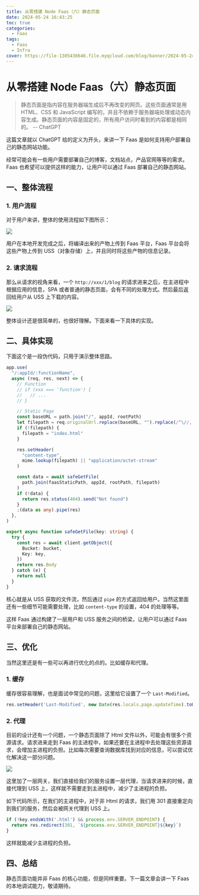 ```yaml
---
title: 从零搭建 Node Faas（六）静态页面
date: 2024-05-24 16:43:25
toc: true
categories:
  - Faas
tags:
  - Faas
  - Infra
cover: https://file-1305436646.file.myqcloud.com/blog/banner/2024-05-24.webp
---
```



# 从零搭建 Node Faas（六）静态页面

> 静态页面是指内容在服务器端生成后不再改变的网页。这些页面通常是用 HTML、CSS 和 JavaScript 编写的，并且不依赖于服务器端处理或动态内容生成。静态页面的内容是固定的，所有用户访问时看到的内容都是相同的。  -- ChatGPT

这篇文章就以 ChatGPT 给的定义为开头，来讲一下 Faas 是如何支持用户部署自己的静态网站功能。

经常可能会有一些用户需要部署自己的博客，文档站点，产品官网等等的需求。Faas 也希望可以提供这样的能力，让用户可以通过 Faas 部署自己的静态网站。

## 一、整体流程

### 1. 用户流程

对于用户来讲，整体的使用流程如下图所示：

![](https://file-1305436646.file.myqcloud.com/blog/faas/static-page-process.png)

用户在本地开发完成之后，将编译出来的产物上传到 Faas 平台，Faas 平台会将这些产物上传到 USS（对象存储）上，并且同时将这些产物的信息记录。


### 2. 请求流程

那么从请求的视角来看，一个 `http://xxx/1/blog` 的请求进来之后，在主进程中根据应用的信息，SPA 或者普通的静态页面，会有不同的处理方式。然后最后返回给用户从 USS 上下载的内容。

![](https://file-1305436646.file.myqcloud.com/blog/faas/static-page-request.png)

整体设计还是很简单的，也很好理解。下面来看一下具体的实现。

## 二、具体实现

下面这个是一段伪代码，只用于演示整体思路。

```ts
app.use(
  "/:appId/:functionName",
  async (req, res, next) => {
    // Function
    // if (xxx === 'function') {
    //   // ...
    // }

    // Static Page
    const baseURL = path.join("/", appId, rootPath)
    let filepath = req.originalUrl.replace(baseURL, "").replace(/^\//, "")
    if (!filepath) {
      filepath = "index.html"
    }

    res.setHeader(
      "content-type",
      mime.lookup(filepath) || "application/octet-stream"
    )

    const data = await safeGetFile(
      path.join(faasStaticPath, appId, rootPath, filepath)
    )
    if (!data) {
      return res.status(404).send("Not found")
    }
    ;(data as any).pipe(res)
  },
)

export async function safeGetFile(key: string) {
  try {
    const res = await client.getObject({
      Bucket: bucket,
      Key: key,
    })
    return res.Body
  } catch (e) {
    return null
  }
}
```

核心就是从 USS 获取的文件流，然后通过 `pipe` 的方式返回给用户。当然这里面还有一些细节可能需要处理，比如 `content-type` 的设置，404 的处理等等。

这样 Faas 通过构建了一层用户和 USS 服务之间的桥梁，让用户可以通过 Faas 平台来部署自己的静态网站。

## 三、优化

当然这里还是有一些可以再进行优化的点的。比如缓存和代理。

### 1. 缓存

缓存很容易理解，也是面试中常见的问题，这里给它设置了一个 `Last-Modified`。

```ts
res.setHeader('Last-Modified', new Date(res.locals.page.updateTime).toUTCString())
```

### 2. 代理

目前的设计还有一个问题，一个静态页面除了 Html 文件以外，可能会有很多个资源请求。请求进来走到 Faas 的主进程中，如果还要在主进程中去处理这些资源请求，会增加主进程的负担。比如每次需要查询数据库找到对应的信息，可以尝试优化解决这一部分问题。

![](https://file-1305436646.file.myqcloud.com/blog/faas/static-page-request-optimize.png)

这里加了一层网关，我们直接给我们的服务设置一层代理，当请求进来的时候，直接代理到 USS 上，这样就不需要走到主进程中，减少了主进程的负担。

如下代码所示，在我们的主进程中，对于非 Html 的请求，我们用 301 直接重定向到我们的服务，然后会被网关代理到 USS 上。

```ts
if (!key.endsWith('.html') && process.env.SERVER_ENDPOINT) {
  return res.redirect(301, `${process.env.SERVER_ENDPOINT}${key}`)
}
```

这样就能减少主进程的负担。

## 四、总结

静态页面功能并非 Faas 的核心功能，但是同样重要。下一篇文章会讲一下 Faas 的本地调试能力，敬请期待。
